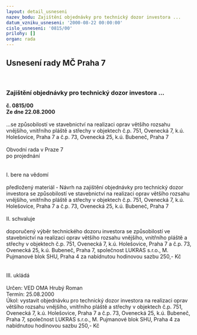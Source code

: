```yaml
---
layout: detail_usneseni
nazev_bodu: Zajištění objednávky pro technický dozor investora ...
datum_vzniku_usneseni: '2000-08-22 00:00:00'
cislo_usneseni: '0815/00'
prilohy: []
organ: rada
---
```

<div id="ucUsn_pList" class="usn">
	<span><h2>Usnesení rady MČ Praha 7 </h2>
<br></span><div class="standBody">
<span><h3>Zajištění objednávky pro technický dozor investora ...</h3></span><div class="center">
		<strong>č. 0815/00</strong><br>
	</div>
<div class="center">
		<strong>Ze dne 22.08.2000</strong><br><br>
	</div>...se způsobilostí ve stavebnictví na realizaci oprav většího rozsahu vnějšího, vnitřního pláště a střechy v objektech č.p. 751, Ovenecká 7, k.ú. Holešovice, Praha 7 a č.p. 73, Ovenecká 25, k.ú. Bubeneč, Praha 7<br>     <br>Obvodní rada v Praze 7<br>po projednání<br><br><br>I.	bere na vědomí<br><br> předložený materiál - Návrh na zajištění objednávky pro technický dozor investora se způsobilostí ve stavebnictví na realizaci oprav většího rozsahu vnějšího, vnitřního pláště a střechy v objektech č.p. 751, Ovenecká 7, k.ú. Holešovice, Praha 7 a č.p. 73, Ovenecká 25, k.ú. Bubeneč, Praha 7<br><br>II.	schvaluje <br><br>doporučený výběr technického dozoru investora se způsobilostí ve stavebnictví na realizaci oprav většího rozsahu vnějšího, vnitřního pláště a střechy v objektech č.p. 751, Ovenecká 7, k.ú. Holešovice, Praha 7 a č.p. 73, Ovenecká 25, k.ú. Bubeneč, Praha 7, společnost LUKRAS s.r.o., M. Pujmanové blok SHU, Praha 4 za nabídnutou hodinovou sazbu 250,- Kč<br><br><br>III.	ukládá <br><br> Určen:	     	VED OMA Hrubý Roman<br>Termín: 25.08.2000<br>Úkol:	vystavit objednávku pro technický dozor investora na realizaci oprav většího rozsahu vnějšího, vnitřního pláště a střechy v objektech č.p. 751, Ovenecká 7, k.ú. Holešovice, Praha 7 a č.p. 73, Ovenecká 25, k.ú. Bubeneč, Praha 7, společnost LUKRAS s.r.o., M. Pujmanové blok SHU, Praha 4 za nabídnutou hodinovou sazbu 250,- Kč<br> 							<br>
</div>
</div>